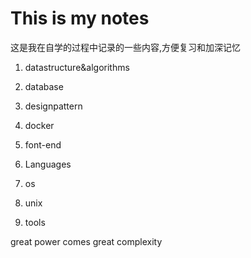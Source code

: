 # This is my notes

这是我在自学的过程中记录的一些内容,方便复习和加深记忆
1. datastructure&algorithms
2. database
3. designpattern
4. docker
5. font-end
6. Languages
9. os
  
8. unix
9. tools





great power comes great complexity
